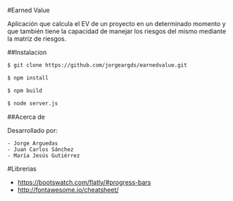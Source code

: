 #Earned Value

Aplicación que calcula el EV de un proyecto en un determinado momento y que también tiene la capacidad de manejar los riesgos del mismo mediante la matriz de riesgos.

##Instalacion

```bash
$ git clone https://github.com/jorgeargds/earnedvalue.git

$ npm install

$ npm build

$ node server.js
```

##Acerca de

Desarrollado por:

	- Jorge Arguedas
	- Juan Carlos Sánchez 
	- María Jesús Gutiérrez

#Librerias 

- https://bootswatch.com/flatly/#progress-bars
- http://fontawesome.io/cheatsheet/
